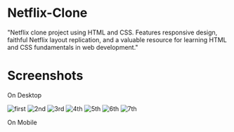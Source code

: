# Netflix-Clone
"Netflix clone project using HTML and CSS. Features responsive design, faithful Netflix layout replication, and a valuable resource for learning HTML and CSS fundamentals in web development."
# Screenshots
On Desktop

![first](https://github.com/adityarj14/Netflix-Clone/assets/140752793/9bb093a1-8f54-4099-ad6d-215275eb0e05)
![2nd](https://github.com/adityarj14/Netflix-Clone/assets/140752793/71dc2dca-1c0a-4e3b-90b9-75fe789eb899)
![3rd](https://github.com/adityarj14/Netflix-Clone/assets/140752793/c8998c59-d70c-45f1-bc41-83c599ddd105)
![4th](https://github.com/adityarj14/Netflix-Clone/assets/140752793/19a2cd53-4813-45bc-9377-fb329ab9e453)
![5th](https://github.com/adityarj14/Netflix-Clone/assets/140752793/265929b5-93b7-49ba-97c7-748163ab4d08)
![6th](https://github.com/adityarj14/Netflix-Clone/assets/140752793/af941d7a-d720-4f4a-b6ad-a807e8f9ff2a)
![7th](https://github.com/adityarj14/Netflix-Clone/assets/140752793/c3bf6c48-a671-4502-bd79-bc54820fec79)

On Mobile
